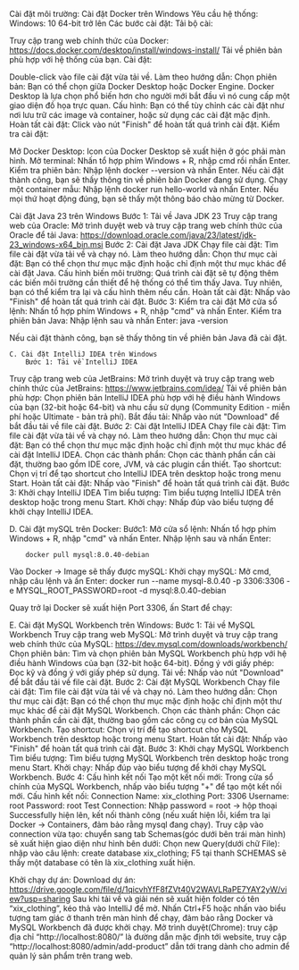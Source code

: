 Cài đặt môi trường:
Cài đặt Docker trên Windows
Yêu cầu hệ thống:
Windows: 10 64-bit trở lên
Các bước cài đặt:
Tải bộ cài:


Truy cập trang web chính thức của Docker: https://docs.docker.com/desktop/install/windows-install/
Tải về phiên bản phù hợp với hệ thống của bạn.
Cài đặt:


Double-click vào file cài đặt vừa tải về.
Làm theo hướng dẫn:
Chọn phiên bản: Bạn có thể chọn giữa Docker Desktop hoặc Docker Engine. Docker Desktop là lựa chọn phổ biến hơn cho người mới bắt đầu vì nó cung cấp một giao diện đồ họa trực quan.
Cấu hình: Bạn có thể tùy chỉnh các cài đặt như nơi lưu trữ các image và container, hoặc sử dụng các cài đặt mặc định.
Hoàn tất cài đặt: Click vào nút "Finish" để hoàn tất quá trình cài đặt.
Kiểm tra cài đặt:


Mở Docker Desktop: Icon của Docker Desktop sẽ xuất hiện ở góc phải màn hình.
Mở terminal: Nhấn tổ hợp phím Windows + R, nhập cmd rồi nhấn Enter.
Kiểm tra phiên bản: Nhập lệnh docker --version và nhấn Enter. Nếu cài đặt thành công, bạn sẽ thấy thông tin về phiên bản Docker đang sử dụng.
Chạy một container mẫu: Nhập lệnh docker run hello-world và nhấn Enter. Nếu mọi thứ hoạt động đúng, bạn sẽ thấy một thông báo chào mừng từ Docker.


Cài đặt Java 23 trên Windows
Bước 1: Tải về Java JDK 23
Truy cập trang web của Oracle:
Mở trình duyệt web và truy cập trang web chính thức của Oracle để tải Java: https://download.oracle.com/java/23/latest/jdk-23_windows-x64_bin.msi
Bước 2: Cài đặt Java JDK
Chạy file cài đặt:
Tìm file cài đặt vừa tải về và chạy nó.
Làm theo hướng dẫn:
Chọn thư mục cài đặt: Bạn có thể chọn thư mục mặc định hoặc chỉ định một thư mục khác để cài đặt Java.
Cấu hình biến môi trường: Quá trình cài đặt sẽ tự động thêm các biến môi trường cần thiết để hệ thống có thể tìm thấy Java. Tuy nhiên, bạn có thể kiểm tra lại và cấu hình thêm nếu cần.
Hoàn tất cài đặt: Nhấp vào "Finish" để hoàn tất quá trình cài đặt.
Bước 3: Kiểm tra cài đặt
Mở cửa sổ lệnh:
Nhấn tổ hợp phím Windows + R, nhập "cmd" và nhấn Enter.
Kiểm tra phiên bản Java:
Nhập lệnh sau và nhấn Enter:
		java -version


Nếu cài đặt thành công, bạn sẽ thấy thông tin về phiên bản Java đã cài đặt.

	C. Cài đặt IntelliJ IDEA trên Windows
		Bước 1: Tải về IntelliJ IDEA
Truy cập trang web của JetBrains: Mở trình duyệt và truy cập trang web chính thức của JetBrains: https://www.jetbrains.com/idea/
Tải về phiên bản phù hợp: Chọn phiên bản IntelliJ IDEA phù hợp với hệ điều hành Windows của bạn (32-bit hoặc 64-bit) và nhu cầu sử dụng (Community Edition - miễn phí hoặc Ultimate - bản trả phí).
Bắt đầu tải: Nhấp vào nút "Download" để bắt đầu tải về file cài đặt.
Bước 2: Cài đặt IntelliJ IDEA
Chạy file cài đặt: Tìm file cài đặt vừa tải về và chạy nó.
Làm theo hướng dẫn:
Chọn thư mục cài đặt: Bạn có thể chọn thư mục mặc định hoặc chỉ định một thư mục khác để cài đặt IntelliJ IDEA.
Chọn các thành phần: Chọn các thành phần cần cài đặt, thường bao gồm IDE core, JVM, và các plugin cần thiết.
Tạo shortcut: Chọn vị trí để tạo shortcut cho IntelliJ IDEA trên desktop hoặc trong menu Start.
Hoàn tất cài đặt: Nhấp vào "Finish" để hoàn tất quá trình cài đặt.
Bước 3: Khởi chạy IntelliJ IDEA
Tìm biểu tượng: Tìm biểu tượng IntelliJ IDEA trên desktop hoặc trong menu Start.
Khởi chạy: Nhấp đúp vào biểu tượng để khởi chạy IntelliJ IDEA.


D. Cài đặt mySQL trên Docker:
Bước1: Mở cửa sổ lệnh:
Nhấn tổ hợp phím Windows + R, nhập "cmd" và nhấn Enter.
Nhập lệnh sau và nhấn Enter:

		docker pull mysql:8.0.40-debian


Vào Docker -> Image sẽ thấy được mySQL:
Khởi chạy mySQL:
Mở cmd, nhập câu lệnh và ấn Enter:
docker run --name mysql-8.0.40 -p 3306:3306 -e MYSQL_ROOT_PASSWORD=root  -d mysql:8.0.40-debian

Quay trở lại Docker sẽ xuất hiện Port 3306, ấn Start để chạy:


E. Cài đặt MySQL Workbench trên Windows:
	Bước 1: Tải về MySQL Workbench
Truy cập trang web MySQL: Mở trình duyệt và truy cập trang web chính thức của MySQL: https://dev.mysql.com/downloads/workbench/
Chọn phiên bản: Tìm và chọn phiên bản MySQL Workbench phù hợp với hệ điều hành Windows của bạn (32-bit hoặc 64-bit).
Đồng ý với giấy phép: Đọc kỹ và đồng ý với giấy phép sử dụng.
Tải về: Nhấp vào nút "Download" để bắt đầu tải về file cài đặt.
Bước 2: Cài đặt MySQL Workbench
Chạy file cài đặt: Tìm file cài đặt vừa tải về và chạy nó.
Làm theo hướng dẫn:
Chọn thư mục cài đặt: Bạn có thể chọn thư mục mặc định hoặc chỉ định một thư mục khác để cài đặt MySQL Workbench.
Chọn các thành phần: Chọn các thành phần cần cài đặt, thường bao gồm các công cụ cơ bản của MySQL Workbench.
Tạo shortcut: Chọn vị trí để tạo shortcut cho MySQL Workbench trên desktop hoặc trong menu Start.
Hoàn tất cài đặt: Nhấp vào "Finish" để hoàn tất quá trình cài đặt.
Bước 3: Khởi chạy MySQL Workbench
Tìm biểu tượng: Tìm biểu tượng MySQL Workbench trên desktop hoặc trong menu Start.
Khởi chạy: Nhấp đúp vào biểu tượng để khởi chạy MySQL Workbench.
Bước 4: Cấu hình kết nối
Tạo một kết nối mới: Trong cửa sổ chính của MySQL Workbench, nhấp vào biểu tượng "+" để tạo một kết nối mới.
Cấu hình kết nối:
Connection Name: xix_clothing
Port: 3306
Username: root
Password: root
Test Connection: Nhập password = root  -> hộp thoại Successfully hiện lên, kết nối thành công (nếu xuất hiện lỗi, kiểm tra lại Docker -> Containers, đảm bảo rằng mysql đang chạy).
Truy cập vào connection vừa tạo: chuyển sang tab Schemas(góc dưới bên trái màn hình) sẽ xuất hiện giao diện như hình bên dưới:
Chọn new Query(dưới chữ File): nhập vào câu lệnh: create database xix_clothing; 
F5 tại thanh SCHEMAS sẽ thấy một database có tên là xix_clothing xuất hiện.


						

Khởi chạy dự án:
Download dự án: https://drive.google.com/file/d/1qicvhYfF8fZVt40V2WAVLRaPE7YAY2yW/view?usp=sharing
Sau khi tải về và giải nén sẽ xuất hiện folder có tên “xix_clothing”, kéo thả vào IntelliJ để mở.
Nhấn Ctrl+F5 hoặc nhấn vào biểu tượng tam giác ở thanh trên màn hình để chạy, đảm bảo rằng Docker và MySQL Workbench đã được khởi chạy.
Mở trình duyệt(Chrome): truy cập địa chỉ “http://localhost:8080/” là đường dẫn mặc định tới website, truy cập “http://localhost:8080/admin/add-product” dẫn tới trang dành cho admin để quản lý sản phẩm trên trang web.

	


